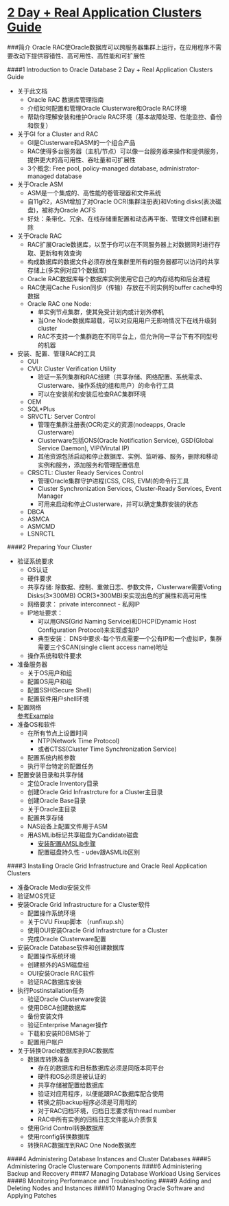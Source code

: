 # [2 Day + Real Application Clusters Guide](http://docs.oracle.com/cd/E11882_01/rac.112/e17264/toc.htm)

###简介
Oracle RAC使Oracle数据库可以跨服务器集群上运行，在应用程序不需要改动下提供容错性、高可用性、高性能和可扩展性    
    
####1 Introduction to Oracle Database 2 Day + Real Application Clusters Guide
        
* 关于此文档
	- Oracle RAC 数据库管理指南
	- 介绍如何配置和管理Oracle Clusterware和Oracle RAC环境
	- 帮助你理解安装和维护Oracle RAC环境（基本故障处理、性能监控、备份和恢复）
* 关于GI for a Cluster and RAC
	- GI是Clusterware和ASM的一个组合产品
	- RAC使得多台服务器（主机/节点）可以像一台服务器来操作和提供服务，提供更大的高可用性、吞吐量和可扩展性
	- 3个概念: Free pool, policy-managed database, administrator-managed database
* 关于Oracle ASM
	- ASM是一个集成的、高性能的卷管理器和文件系统
	- 自11gR2，ASM增加了对Oracle OCR(集群注册表)和Voting disks(表决磁盘)，被称为Oracle ACFS
	- 好处：条带化、冗余、在线存储重配置和动态再平衡、管理文件创建和删除
* 关于Oracle RAC
	- RAC扩展Oracle数据库，以至于你可以在不同服务器上对数据同时进行存取、更新和有效查询
	- 构成数据库的数据文件必须存放在集群里所有的服务器都可以访问的共享存储上(多实例对应1个数据库)
	- Oracle RAC数据库每个数据库实例使用它自己的内存结构和后台进程
	- RAC使用Cache Fusion同步（传输）存放在不同实例的buffer cache中的数据
	- Oracle RAC one Node:
		- 单实例节点集群，使其免受计划内或计划外停机
		- 当One Node数据库超载，可以对应用用户无影响情况下在线升级到cluster
        - RAC不支持一个集群跑在不同平台上，但允许同一平台下有不同型号的机器      
* 安装、配置、管理RAC的工具        
	- OUI 
	- CVU: Cluster Verification Utility
		- 验证一系列集群和RAC组建（共享存储、网络配置、系统需求、Clusterware、操作系统的组和用户）的命令行工具
		- 可以在安装前和安装后检查RAC集群环境 
	- OEM
	- SQL*Plus
	- SRVCTL: Server Control
		- 管理在集群注册表(OCR)定义的资源(nodeapps, Oracle Clusterware)
		- Clusterware包括ONS(Oracle Notification Service), GSD(Global Service Daemon), VIP(Virutal IP)
		- 其他资源包括启动和停止数据库、实例、监听器、服务，删除和移动实例和服务，添加服务和管理配置信息
	- CRSCTL: Cluster Ready Services Control 
		- 管理Oracle集群守护进程(CSS, CRS, EVM)的命令行工具
		- Cluster Synchronization Services, Cluster-Ready Services, Event Manager
		- 可用来启动和停止Clusterware，并可以确定集群安装的状态
	- DBCA
	- ASMCA
	- ASMCMD    
	- LSNRCTL        
        
####2 Preparing Your Cluster

* 验证系统要求
	- OS认证
	- 硬件要求
	- 共享存储: 除数据、控制、重做日志、参数文件，Clusterware需要Voting Disks(3×300MB) OCR(3*300MB)来实现出色的扩展性和高可用性
	- 网络要求： private interconnect - 私网IP
	- IP地址要求： 
		- 可以用GNS(Grid Naming Service)和DHCP(Dynamic Host Configuration Protocol)来实现虚拟IP  
		- 典型安装： DNS中要求-每个节点需要一个公有IP和一个虚拟IP，集群需要三个SCAN(single client access name)地址
	- 操作系统和软件要求	
* 准备服务器
	- 关于OS用户和组
	- 配置OS用户和组
	- 配置SSH(Secure Shell)
	- 配置软件用户shell环境
* 配置网络  
	[参考Example](http://docs.oracle.com/cd/E11882_01/rac.112/e17264/preparing.htm#BCGJBBGE)
* 准备OS和软件
	- 在所有节点上设置时间
		- NTP(Network Time Protocol)
		- 或者CTSS(Cluster Time Synchronization Service)
	- 配置系统内核参数
	- 执行平台特定的配置任务
* 配置安装目录和共享存储
	- 定位Oracle Inventory目录
	- 创建Oracle Grid Infrastrcture for a Cluster主目录
	- 创建Oracle Base目录
	- 关于Oracle主目录
	- 配置共享存储
	- NAS设备上配置文件用于ASM
	- 用ASMLib标记共享磁盘为Candidate磁盘
		- [安装配置AMSLib步骤](http://docs.oracle.com/cd/E11882_01/rac.112/e17264/preparing.htm#BCGFGAIH)
		- 配置磁盘持久性 - udev跟ASMLib区别

####3 Installing Oracle Grid Infrastructure and Oracle Real Application Clusters

* 准备Oracle Media安装文件 
* 验证MOS凭证
* 安装Oracle Grid Infrastructure for a Cluster软件
	- 配置操作系统环境
	- 关于CVU Fixup脚本 （runfixup.sh）
	- 使用OUI安装Oracle Grid Infrastrcture for a Cluster
	- 完成Oracle Clusterware配置
* 安装Oracle Database软件和创建数据库
	- 配置操作系统环境
	- 创建额外的ASM磁盘组
	- OUI安装Oracle RAC软件
	- 验证RAC数据库安装
* 执行Postinstallation任务
	- 验证Oracle Clusterware安装
	- 使用DBCA创建数据库
	- 备份安装文件
	- 验证Enterprise Manager操作
	- 下载和安装RDBMS补丁
	- 配置用户帐户
* 关于转换Oracle数据库到RAC数据库
	- 数据库转换准备
		- 存在的数据库和目标数据库必须是同版本同平台
		- 硬件和OS必须是被认证的
		- 共享存储被配置给数据库
		- 验证对应用程序，以便能跟RAC数据库配合使用
		- 转换之前backup程序必须是可用哦的
		- 对于RAC归档环境，归档日志要求有thread number
		- RAC中所有实例的归档日志文件能从介质恢复
	- 使用Grid Control转换数据库
	- 使用rconfig转换数据库
	- 转换RAC数据库到RAC One Node数据库

####4 Administering Database Instances and Cluster Databases
####5 Administering Oracle Clusterware Components
####6 Administering Backup and Recovery
####7 Managing Database Workload Using Services
####8 Monitoring Performance and Troubleshooting 
####9 Adding and Deleting Nodes and Instances
####10 Managing Oracle Software and Applying Patches 

